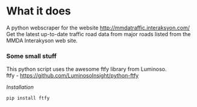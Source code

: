 # What it does
A python webscraper for the website http://mmdatraffic.interaksyon.com/  
Get the latest up-to-date traffic road data from major roads listed from the  
MMDA Interakyson web site.

### Some small stuff
This python script uses the awesome ftfy library from Luminoso.  
ftfy - https://github.com/LuminosoInsight/python-ftfy

*Installation*
```python
pip install ftfy
```


